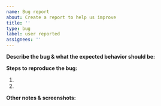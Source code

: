 ```yaml
---
name: Bug report
about: Create a report to help us improve
title: ''
type: bug
label: user reported
assignees: ''
---
```


**Describe the bug & what the expected behavior should be:**


**Steps to reproduce the bug:**

1. 

2. 


**Other notes & screenshots:**

